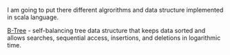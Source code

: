 I am going to put there different algrorithms and data structure implemented in scala language.

[B-Tree](https://github.com/stormy-ua/scala-algorithms/blob/master/src/main/scala/BTree.scala) - self-balancing tree data structure that keeps data sorted and allows searches, sequential access, insertions, and deletions in logarithmic time.
